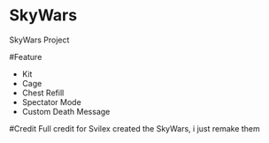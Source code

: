 # SkyWars
SkyWars Project

#Feature
- Kit
- Cage
- Chest Refill
- Spectator Mode
- Custom Death Message

#Credit
Full credit for Svilex created the SkyWars, i just remake them
